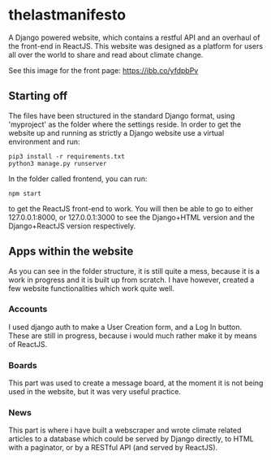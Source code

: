 # thelastmanifesto
A Django powered website, which contains a restful API and an overhaul of the front-end in ReactJS.
This website was designed as a platform for users all over the world to share and read about climate change.

See this image for the front page:
https://ibb.co/yfdpbPv

## Starting off

The files have been structured in the standard Django format, using 'myproject' as the folder
where the settings reside. In order to get the website up and running as strictly a Django
website use a virtual environment and run:
```
pip3 install -r requirements.txt
python3 manage.py runserver
```

In the folder called frontend, you can run:

```
npm start
```

to get the ReactJS front-end to work.
You will then be able to go to either 127.0.0.1:8000, or 127.0.0.1:3000 to see the Django+HTML version and the Django+ReactJS version respectively.

## Apps within the website

As you can see in the folder structure, it is still quite a mess, because it is a work in progress and it is built up from scratch.
I have however, created a few website functionalities which work quite well.

### Accounts

I used django auth to make a User Creation form, and a Log In button. These are still in progress, because i would much rather make it by means of ReactJS.

### Boards

This part was used to create a message board, at the moment it is not being used in the website, but it was very useful practice.

### News

This part is where i have built a webscraper and wrote climate related articles to a database which could be served by Django directly, to HTML with a paginator,
or by a RESTful API (and served by ReactJS).

